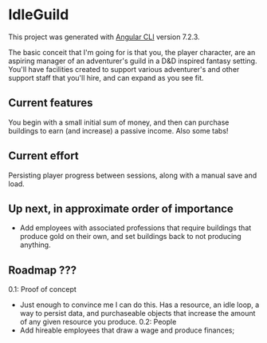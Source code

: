 # IdleGuild

This project was generated with [Angular CLI](https://github.com/angular/angular-cli) version 7.2.3.

The basic conceit that I'm going for is that you, the player character, are an aspiring manager of an adventurer's guild in a D&D inspired fantasy setting. You'll have facilities created to support various adventurer's and other support staff that you'll hire, and can expand as you see fit.

## Current features

You begin with a small initial sum of money, and then can purchase buildings to earn (and increase) a passive income. Also some tabs!

## Current effort

Persisting player progress between sessions, along with a manual save and load.

## Up next, in approximate order of importance

- Add employees with associated professions that require buildings that produce gold on their own, and set buildings back to not producing anything.

## Roadmap ???
0.1: Proof of concept
-    Just enough to convince me I can do this. Has a resource, an idle loop, a way to persist data, and purchaseable objects that increase the amount of any given resource you produce.
0.2: People
-    Add hireable employees that draw a wage and produce finances;
